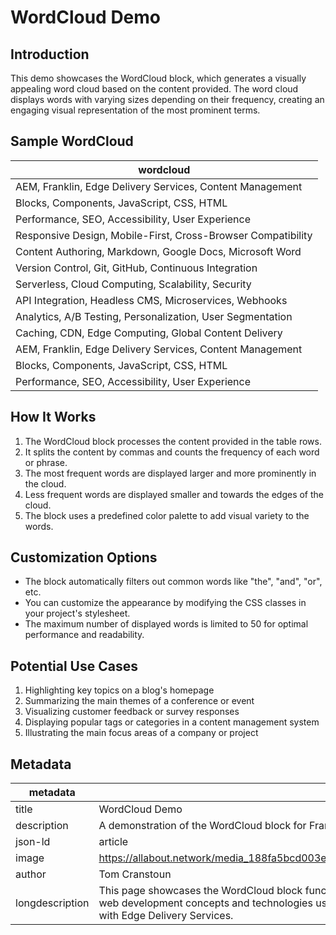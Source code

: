 # WordCloud Demo

## Introduction

This demo showcases the WordCloud block, which generates a visually appealing word cloud based on the content provided. The word cloud displays words with varying sizes depending on their frequency, creating an engaging visual representation of the most prominent terms.

## Sample WordCloud

| wordcloud |
|-----------|
| AEM, Franklin, Edge Delivery Services, Content Management |
| Blocks, Components, JavaScript, CSS, HTML |
| Performance, SEO, Accessibility, User Experience |
| Responsive Design, Mobile-First, Cross-Browser Compatibility |
| Content Authoring, Markdown, Google Docs, Microsoft Word |
| Version Control, Git, GitHub, Continuous Integration |
| Serverless, Cloud Computing, Scalability, Security |
| API Integration, Headless CMS, Microservices, Webhooks |
| Analytics, A/B Testing, Personalization, User Segmentation |
| Caching, CDN, Edge Computing, Global Content Delivery |
| AEM, Franklin, Edge Delivery Services, Content Management |
| Blocks, Components, JavaScript, CSS, HTML |
| Performance, SEO, Accessibility, User Experience |

## How It Works

1. The WordCloud block processes the content provided in the table rows.
2. It splits the content by commas and counts the frequency of each word or phrase.
3. The most frequent words are displayed larger and more prominently in the cloud.
4. Less frequent words are displayed smaller and towards the edges of the cloud.
5. The block uses a predefined color palette to add visual variety to the words.

## Customization Options

- The block automatically filters out common words like "the", "and", "or", etc.
- You can customize the appearance by modifying the CSS classes in your project's stylesheet.
- The maximum number of displayed words is limited to 50 for optimal performance and readability.

## Potential Use Cases

1. Highlighting key topics on a blog's homepage
2. Summarizing the main themes of a conference or event
3. Visualizing customer feedback or survey responses
4. Displaying popular tags or categories in a content management system
5. Illustrating the main focus areas of a company or project

## Metadata

| metadata | |
|----------|--|
| title | WordCloud Demo |
| description | A demonstration of the WordCloud block for Franklin |
| json-ld | article |
| image | https://allabout.network/media_188fa5bcd003e5a2d56e7ad3ca233300c9e52f1e5.png |
| author | Tom Cranstoun |
| longdescription | This page showcases the WordCloud block functionality in Franklin, visualizing common web development concepts and technologies used in Adobe Experience Manager (AEM) with Edge Delivery Services. |
